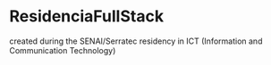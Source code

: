 # ResidenciaFullStack
created during the SENAI/Serratec residency in ICT (Information and Communication Technology)
